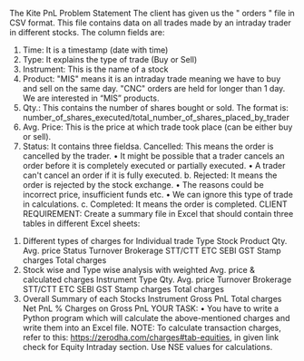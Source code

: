 The Kite PnL Problem Statement
The client has given us the " orders " file in CSV format. This file contains data on all trades made by an intraday trader in
different stocks.
The column fields are:
1. Time: It is a timestamp (date with time)
2. Type: It explains the type of trade (Buy or Sell)
3. Instrument: This is the name of a stock
4. Product: "MIS" means it is an intraday trade meaning we have to buy and sell on the same day. "CNC" orders are
held for longer than 1 day. We are interested in “MIS” products.
5. Qty.: This contains the number of shares bought or sold. The format is:
number_of_shares_executed/total_number_of_shares_placed_by_trader
6. Avg. Price: This is the price at which trade took place (can be either buy or sell).
7. Status: It contains three fieldsa. Cancelled: This means the order is cancelled by the trader.
• It might be possible that a trader cancels an order before it is completely executed or partially
executed.
• A trader can't cancel an order if it is fully executed.
b. Rejected: It means the order is rejected by the stock exchange.
• The reasons could be incorrect price, insufficient funds etc.
• We can ignore this type of trade in calculations.
c. Completed: It means the order is completed.
CLIENT REQUIREMENT:
Create a summary file in Excel that should contain three tables in different Excel sheets:
1) Different types of charges for Individual trade
Type Stock Product Qty. Avg.
price
Status Turnover Brokerage STT/CTT ETC SEBI GST Stamp
charges
Total
charges
2) Stock wise and Type wise analysis with weighted Avg. price & calculated charges
Instrument Type Qty. Avg.
price
Turnover Brokerage STT/CTT ETC SEBI GST Stamp
charges
Total
charges
3) Overall Summary of each Stocks
Instrument Gross PnL Total charges Net PnL % Charges on Gross PnL
YOUR TASK:
• You have to write a Python program which will calculate the above-mentioned charges and write them into an Excel file.
NOTE:
To calculate transaction charges, refer to this: https://zerodha.com/charges#tab-equities, in given link check for
Equity Intraday section. Use NSE values for calculations.
